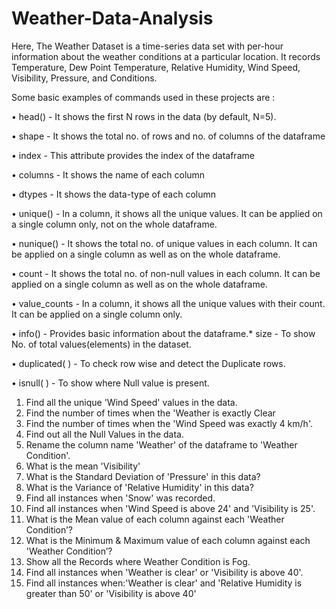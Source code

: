# Weather-Data-Analysis

Here, The Weather Dataset is a time-series data set with per-hour information about the weather conditions at a particular location. It records Temperature, Dew Point Temperature, Relative Humidity, Wind Speed, Visibility, Pressure, and Conditions.

Some basic examples of commands used in these projects are :

•	head() - It shows the first N rows in the data (by default, N=5).

•	shape - It shows the total no. of rows and no. of columns of the dataframe

•	index - This attribute provides the index of the dataframe

•	columns - It shows the name of each column

•	dtypes - It shows the data-type of each column

•	unique() - In a column, it shows all the unique values. It can be applied on a single column only, not on the whole dataframe.

•	nunique() - It shows the total no. of unique values in each column. It can be applied on a single column as well as on the whole dataframe.

•	count - It shows the total no. of non-null values in each column. It can be applied on a single column as well as on the whole dataframe.

•	value_counts - In a column, it shows all the unique values with their count. It can be applied on a single column only.

•	info() - Provides basic information about the dataframe.* size - To show No. of total values(elements) in the dataset.

•	duplicated( ) - To check row wise and detect the Duplicate rows.

•	isnull( ) - To show where Null value is present.

1.	Find all the unique 'Wind Speed' values in the data.
2.	Find the number of times when the 'Weather is exactly Clear
3.	Find the number of times when the 'Wind Speed was exactly 4 km/h'.
4.	Find out all the Null Values in the data.
5.	Rename the column name 'Weather' of the dataframe to 'Weather Condition'.
6.	What is the mean 'Visibility'
7.	What is the Standard Deviation of 'Pressure' in this data?
8.	What is the Variance of 'Relative Humidity' in this data?
9.	Find all instances when 'Snow' was recorded.
10.	Find all instances when 'Wind Speed is above 24' and 'Visibility is 25'.
11.	What is the Mean value of each column against each 'Weather Condition’?
12.	What is the Minimum & Maximum value of each column against each 'Weather Condition’?
13.	Show all the Records where Weather Condition is Fog.
14.	Find all instances when 'Weather is clear' or 'Visibility is above 40'.
15.	Find all instances when:'Weather is clear' and 'Relative Humidity is greater than 50' or 'Visibility is above 40'
